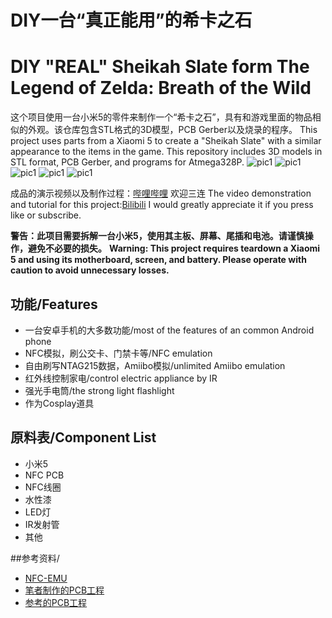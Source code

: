# DIY一台“真正能用”的希卡之石
# DIY "REAL" Sheikah Slate form The Legend of Zelda: Breath of the Wild

这个项目使用一台小米5的零件来制作一个“希卡之石”，具有和游戏里面的物品相似的外观。该仓库包含STL格式的3D模型，PCB Gerber以及烧录的程序。
This project uses parts from a Xiaomi 5 to create a "Sheikah Slate" with a similar appearance to the items in the game. This repository includes 3D models in STL format, PCB Gerber, and programs for Atmega328P.
![pic1]()
![pic1]()
![pic1]()
![pic1]()
![pic1]()

成品的演示视频以及制作过程：[哔哩哔哩](https://www.bilibili.com/video/av735567996/)
欢迎三连
The video demonstration and tutorial for this project:[Bilibili](https://www.bilibili.com/video/av735567996/)
I would greatly appreciate it if you press like or subscribe.

**警告：此项目需要拆解一台小米5，使用其主板、屏幕、尾插和电池。请谨慎操作，避免不必要的损失。**
**Warning: This project requires teardown a Xiaomi 5 and using its motherboard, screen, and battery. Please operate with caution to avoid unnecessary losses.**

## 功能/Features
* 一台安卓手机的大多数功能/most of the features of an common Android phone
* NFC模拟，刷公交卡、门禁卡等/NFC emulation
* 自由刷写NTAG215数据，Amiibo模拟/unlimited Amiibo emulation
* 红外线控制家电/control electric appliance by IR
* 强光手电筒/the strong light flashlight
* 作为Cosplay道具

## 原料表/Component List
* 小米5
* NFC PCB
* NFC线圈
* 水性漆
* LED灯
* IR发射管
* 其他

##参考资料/
* [NFC-EMU](https://github.com/solosky/nfc-emu)
* [笔者制作的PCB工程](https://oshwhub.com/user256/nfcemu-modular_copy)
* [参考的PCB工程](https://oshwhub.com/89_g/nfcemu-for-solosky_copy)
